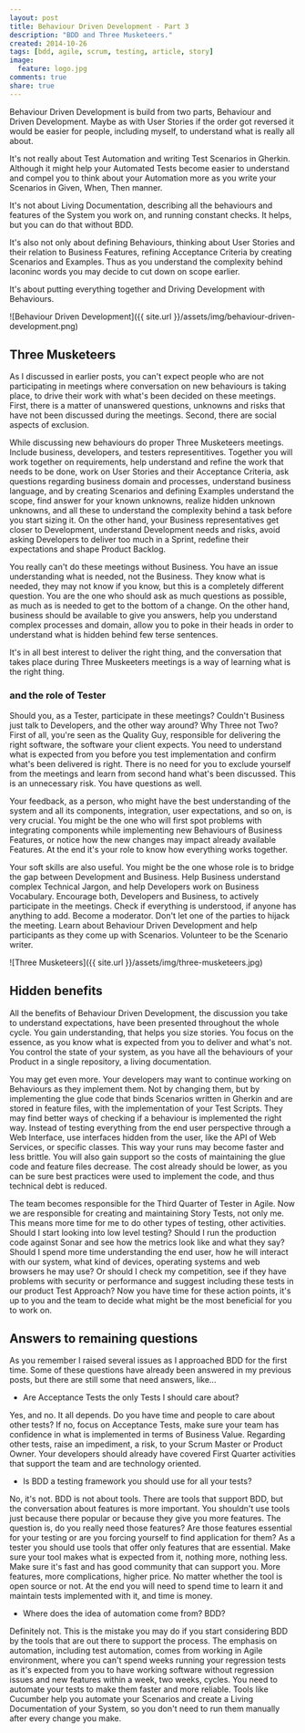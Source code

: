 ```yaml
---
layout: post
title: Behaviour Driven Development - Part 3
description: "BDD and Three Musketeers."
created: 2014-10-26
tags: [bdd, agile, scrum, testing, article, story]
image:
  feature: logo.jpg
comments: true
share: true
---
```


Behaviour Driven Development is build from two parts, Behaviour and Driven Development. Maybe as with User Stories if the order got reversed it would be easier for people, including myself, to understand what is really all about.

It's not really about Test Automation and writing Test Scenarios in Gherkin. Although it might help your Automated Tests become easier to understand and compel you to think about your Automation more as you write your Scenarios in Given, When, Then manner.

It's not about Living Documentation, describing all the behaviours and features of the System you work on, and running constant checks. It helps, but you can do that without BDD.

It's also not only about defining Behaviours, thinking about User Stories and their relation to Business Features, refining Acceptance Criteria by creating Scenarios and Examples. Thus as you understand the complexity behind laconinc words you may decide to cut down on scope earlier.

It's about putting everything together and Driving Development with Behaviours.

![Behaviour Driven Development]({{ site.url }}/assets/img/behaviour-driven-development.png)

## Three Musketeers

As I discussed in earlier posts, you can't expect people who are not participating in meetings where conversation on new behaviours is taking place, to drive their work with what's been decided on these meetings. First, there is a matter of unanswered questions, unknowns and risks that have not been discussed during the meetings. Second, there are social aspects of exclusion.

While discussing new behaviours do proper Three Musketeers meetings. Include business, developers, and testers representitives. Together you will work together on requirements, help understand and refine the work that needs to be done, work on User Stories and their Acceptance Criteria, ask questions regarding business domain and processes, understand business language, and by creating Scenarios and defining Examples understand the scope, find answer for your known unknowns, realize hidden unknown unknowns, and all these to understand the complexity behind a task before you start sizing it. On the other hand, your Business representatives get closer to Development, understand Development needs and risks, avoid asking Developers to deliver too much in a Sprint, redefine their expectations and shape Product Backlog.

You really can't do these meetings without Business. You have an issue understanding what is needed, not the Business. They know what is needed, they may not know if you know, but this is a completely different question. You are the one who should ask as much questions as possible, as much as is needed to get to the bottom of a change. On the other hand, business should be available to give you answers, help you understand complex processes and domain, allow you to poke in their heads in order to understand what is hidden behind few terse sentences.

It's in all best interest to deliver the right thing, and the conversation that takes place during Three Muskeeters meetings is a way of learning what is the right thing.

### and the role of Tester

Should you, as a Tester, participate in these meetings? Couldn't Business just talk to Developers, and the other way around? Why Three not Two? First of all, you're seen as the Quality Guy, responsible for delivering the right software, the software your client expects. You need to understand what is expected from you before you test implementation and confirm what's been delivered is right. There is no need for you to exclude yourself from the meetings and learn from second hand what's been discussed. This is an unnecessary risk. You have questions as well.

Your feedback, as a person, who might have the best understanding of the system and all its components, integration, user expectations, and so on, is very crucial. You might be the one who will first spot problems with integrating components while implementing new Behaviours of Business Features, or notice how the new changes may impact already available Features. At the end it's your role to know how everything works together.

Your soft skills are also useful. You might be the one whose role is to bridge the gap between Development and Business. Help Business understand complex Technical Jargon, and help Developers work on Business Vocabulary. Encourage both, Developers and Business, to actively participate in the meetings. Check if everything is understood, if anyone has anything to add. Become a moderator. Don't let one of the parties to hijack the meeting. Learn about Behaviour Driven Development and help participants as they come up with Scenarios. Volunteer to be the Scenario writer.

![Three Musketeers]({{ site.url }}/assets/img/three-musketeers.jpg)

## Hidden benefits

All the benefits of Behaviour Driven Development, the discussion you take to understand expectations, have been presented throughout the whole cycle. You gain understanding, that helps you size stories. You focus on the essence, as you know what is expected from you to deliver and what's not. You control the state of your system, as you have all the behaviours of your Product in a single repository, a living documentation.

You may get even more. Your developers may want to continue working on Behaviours as they implement them. Not by changing them, but by implementing the glue code that binds Scenarios written in Gherkin and are stored in feature files, with the implementation of your Test Scripts. They may find better ways of checking if a behaviour is implemented the right way. Instead of testing everything from the end user perspective through a Web Interface, use interfaces hidden from the user, like the API of Web Services, or specific classes. This way your runs may become faster and less brittle. You will also gain support so the costs of maintaining the glue code and feature files decrease. The cost already should be lower, as you can be sure best practices were used to implement the code, and thus technical debt is reduced.

The team becomes responsible for the Third Quarter of Tester in Agile. Now we are responsible for creating and maintaining Story Tests, not only me. This means more time for me to do other types of testing, other activities. Should I start looking into low level testing? Should I run the production code against Sonar and see how the metrics look like and what they say? Should I spend more time understanding the end user, how he will interact with our system, what kind of devices, operating systems and web browsers he may use? Or should I check my competition, see if they have problems with security or performance and suggest including these tests in our product Test Approach? Now you have time for these action points, it's up to you and the team to decide what might be the most beneficial for you to work on.

## Answers to remaining questions

As you remember I raised several issues as I approached BDD for the first time. Some of these questions have already been answered in my previous posts, but there are still some that need answers, like...

- Are Acceptance Tests the only Tests I should care about?

Yes, and no. It all depends. Do you have time and people to care about other tests? If no, focus on Acceptance Tests, make sure your team has confidence in what is implemented in terms of Business Value. Regarding other tests, raise an impediment, a risk, to your Scrum Master or Product Owner. Your developers should already have covered First Quarter activities that support the team and are technology oriented.

- Is BDD a testing framework you should use for all your tests?

No, it's not. BDD is not about tools. There are tools that support BDD, but the conversation about features is more important. You shouldn't use tools just because there popular or because they give you more features. The question is, do you really need those features? Are those features essential for your testing or are you forcing yourself to find application for them? As a tester you should use tools that offer only features that are essential. Make sure your tool makes what is expected from it, nothing more, nothing less. Make sure it's fast and has good community that can support you. More features, more complications, higher price. No matter whether the tool is open source or not. At the end you will need to spend time to learn it and maintain tests implemented with it, and time is money.

- Where does the idea of automation come from? BDD?

Definitely not. This is the mistake you may do if you start considering BDD by the tools that are out there to support the process. The emphasis on automation, including test automation, comes from working in Agile environment, where you can't spend weeks running your regression tests as it's expected from you to have working software without regression issues and new features within a week, two weeks, cycles. You need to automate your tests to make them faster and more reliable. Tools like Cucumber help you automate your Scenarios and create a Living Documentation of your System, so you don't need to run them manually after every change you make.
